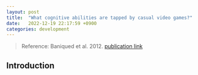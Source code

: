 ```yaml
---
layout: post
title:  "What cognitive abilities are tapped by casual video games?"
date:   2022-12-19 22:17:59 +0900
categories: development
---
```


> Reference: Baniqued et al. 2012. [publication link](https://www.ncbi.nlm.nih.gov/pmc/articles/PMC3679476/)

## Introduction
